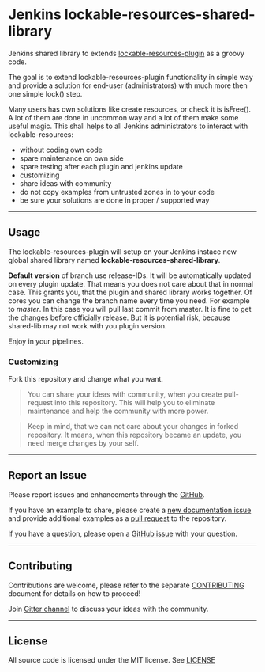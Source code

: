 # Jenkins lockable-resources-shared-library

Jenkins shared library to extends [lockable-resources-plugin](https://github.com/jenkinsci/lockable-resources-plugin) as a groovy code.

The goal is to extend lockable-resources-plugin functionality in simple way and provide a solution for end-user (administrators) with much more then one simple lock() step.

Many users has own solutions like create resources, or check it is isFree().
A lot of them are done in uncommon way and a lot of them make some useful magic.
This shall helps to all Jenkins administrators to interact with lockable-resources:

+ without coding own code
+ spare maintenance on own side
+ spare testing after each plugin and jenkins update
+ customizing
+ share ideas with community
+ do not copy examples from untrusted zones in to your code
+ be sure your solutions are done in proper / supported way

---

## Usage

The lockable-resources-plugin will setup on your Jenkins instace new  global shared library named **lockable-resources-shared-library**.

**Default version** of branch use release-IDs. It will be automatically updated on every plugin update. That means you does not care about that in normal case.
This grants you, that the plugin and shared library works together.
Of cores you can change the branch name every time you need. For example to *master*.
In this case you will pull last commit from master. It is fine to get the changes before officially release. But it is potential risk, because shared-lib may not work with you plugin version.

Enjoy in your pipelines.
<!-- TBD: describe detailed steps, and hallo world project-->

### Customizing

Fork this repository and change what you want.

> You can share your ideas with community, when you create pull-request into this repository. This will help you to eliminate maintenance and help the community with more power.

> Keep in mind, that we can not care about your changes in forked repository. It means, when this repository became an update, you need merge changes by your self.

---

## Report an Issue

Please report issues and enhancements through the [GitHub](https://github.com/jenkinsci/lockable-resources-plugin/issues/new/choose).

If you have an example to share, please create a [new documentation issue](https://github.com/jenkinsci/lockable-resources-plugin/issues/new?assignees=&labels=documentation&template=3-documentation.yml) and provide additional examples as a [pull request](https://github.com/jenkinsci/lockable-resources-plugin/pulls) to the repository.

If you have a question, please open a [GitHub issue](https://github.com/jenkinsci/lockable-resources-plugin/issues/new/choose) with your question.

---

## Contributing

Contributions are welcome, please refer to the separate [CONTRIBUTING](CONTRIBUTING.md) document for details on how to proceed!

Join [Gitter channel](https://gitter.im/jenkinsci/lockable-resources) to discuss your ideas with the community.

---

## License

All source code is licensed under the MIT license.
See [LICENSE](../LICENSE.txt)
